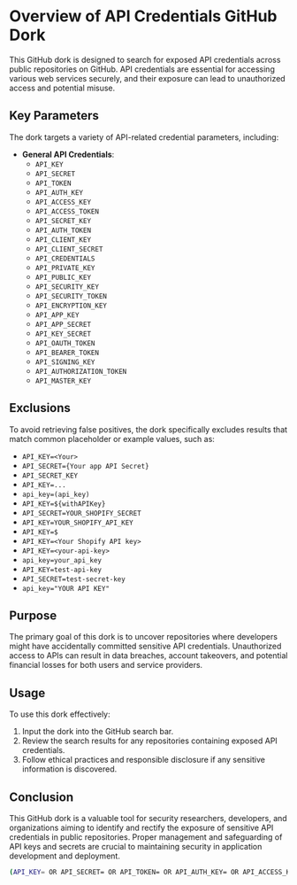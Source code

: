 # Overview of API Credentials GitHub Dork

This GitHub dork is designed to search for exposed API credentials across public repositories on GitHub. API credentials are essential for accessing various web services securely, and their exposure can lead to unauthorized access and potential misuse.

## Key Parameters

The dork targets a variety of API-related credential parameters, including:

- **General API Credentials**:
  - `API_KEY`
  - `API_SECRET`
  - `API_TOKEN`
  - `API_AUTH_KEY`
  - `API_ACCESS_KEY`
  - `API_ACCESS_TOKEN`
  - `API_SECRET_KEY`
  - `API_AUTH_TOKEN`
  - `API_CLIENT_KEY`
  - `API_CLIENT_SECRET`
  - `API_CREDENTIALS`
  - `API_PRIVATE_KEY`
  - `API_PUBLIC_KEY`
  - `API_SECURITY_KEY`
  - `API_SECURITY_TOKEN`
  - `API_ENCRYPTION_KEY`
  - `API_APP_KEY`
  - `API_APP_SECRET`
  - `API_KEY_SECRET`
  - `API_OAUTH_TOKEN`
  - `API_BEARER_TOKEN`
  - `API_SIGNING_KEY`
  - `API_AUTHORIZATION_TOKEN`
  - `API_MASTER_KEY`

## Exclusions

To avoid retrieving false positives, the dork specifically excludes results that match common placeholder or example values, such as:

- `API_KEY=<Your>`
- `API_SECRET={Your app API Secret}`
- `API_SECRET_KEY`
- `API_KEY=...`
- `api_key=(api_key)`
- `API_KEY=${withAPIKey}`
- `API_SECRET=YOUR_SHOPIFY_SECRET`
- `API_KEY=YOUR_SHOPIFY_API_KEY`
- `API_KEY=$`
- `API_KEY=<Your Shopify API key>`
- `API_KEY=<your-api-key>`
- `api_key=your_api_key`
- `API_KEY=test-api-key`
- `API_SECRET=test-secret-key`
- `api_key="YOUR API KEY"`

## Purpose

The primary goal of this dork is to uncover repositories where developers might have accidentally committed sensitive API credentials. Unauthorized access to APIs can result in data breaches, account takeovers, and potential financial losses for both users and service providers.

## Usage

To use this dork effectively:
1. Input the dork into the GitHub search bar.
2. Review the search results for any repositories containing exposed API credentials.
3. Follow ethical practices and responsible disclosure if any sensitive information is discovered.

## Conclusion

This GitHub dork is a valuable tool for security researchers, developers, and organizations aiming to identify and rectify the exposure of sensitive API credentials in public repositories. Proper management and safeguarding of API keys and secrets are crucial to maintaining security in application development and deployment.



```bash
(API_KEY= OR API_SECRET= OR API_TOKEN= OR API_AUTH_KEY= OR API_ACCESS_KEY= OR API_ACCESS_TOKEN= OR API_SECRET_KEY= OR API_AUTH_TOKEN= OR API_CLIENT_KEY= OR API_CLIENT_SECRET= OR API_CREDENTIALS= OR API_PRIVATE_KEY= OR API_PUBLIC_KEY= OR API_SECURITY_KEY= OR API_SECURITY_TOKEN= OR API_ENCRYPTION_KEY= OR API_APP_KEY= OR API_APP_SECRET= OR API_KEY_SECRET= OR API_OAUTH_TOKEN= OR API_BEARER_TOKEN= OR API_SIGNING_KEY= OR API_AUTHORIZATION_TOKEN= OR API_MASTER_KEY=) NOT (API_KEY=<Your> OR API_SECRET={Your app API Secret} OR API_SECRET_KEY OR API_KEY=... OR api_key=(api_key) OR API_KEY=${withAPIKey} OR API_SECRET=YOUR_SHOPIFY_SECRET OR API_KEY=YOUR_SHOPIFY_API_KEY OR API_KEY=$ OR API_KEY=<Your Shopify API key> OR API_KEY=<your-api-key> OR api_key=your_api_key OR API_KEY=test-api-key OR API_SECRET=test-secret-key OR api_key=\"YOUR API KEY\")
```
